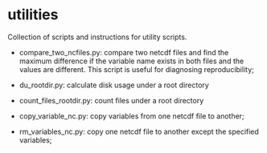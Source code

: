 # utilities

Collection of scripts and instructions for utility scripts.

- compare_two_ncfiles.py: compare two netcdf files and find the maximum difference if the variable name exists in both files and the values are different. This script is useful for diagnosing reproducibility;

- du_rootdir.py: calculate disk usage under a root directory

- count_files_rootdir.py: count files under a root directory

- copy_variable_nc.py: copy variables from one netcdf file to another;

- rm_variables_nc.py: copy one netcdf file to another except the specified variables;
